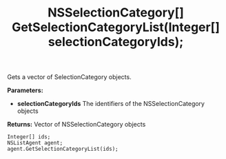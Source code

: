 ﻿---
uid: crmscript_ref_NSListAgent_GetSelectionCategoryList
title: NSSelectionCategory[] GetSelectionCategoryList(Integer[]  selectionCategoryIds);
intellisense: NSListAgent.GetSelectionCategoryList
keywords: NSListAgent, GetSelectionCategoryList
so.topic: reference
---

Gets a vector of SelectionCategory objects.

**Parameters:**
 - **selectionCategoryIds** The identifiers of the NSSelectionCategory objects

**Returns:** Vector of NSSelectionCategory objects

```crmscript
Integer[] ids;
NSListAgent agent;
agent.GetSelectionCategoryList(ids);
```

